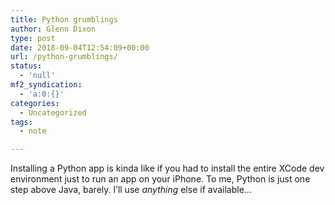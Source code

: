 ```yaml
---
title: Python grumblings
author: Glenn Dixon
type: post
date: 2018-09-04T12:54:09+00:00
url: /python-grumblings/
status:
  - 'null'
mf2_syndication:
  - 'a:0:{}'
categories:
  - Uncategorized
tags:
  - note

---
```

Installing a Python app is kinda like if you had to install the entire XCode dev environment just to run an app on your iPhone. To me, Python is just one step above Java, barely. I&#8217;ll use _anything_ else if available&#8230;